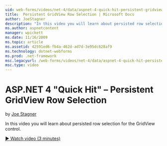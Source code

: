 ```yaml
---
uid: web-forms/videos/net-4/data/aspnet-4-quick-hit-persistent-gridview-row-selection
title:  Persistent GridView Row Selection | Microsoft Docs
author: JoeStagner
description: "In this video you will learn about persisted row selection for the GridView control."
ms.author: aspnetcontent
manager: wpickett
ms.date: 11/16/2009
ms.topic: article
ms.assetid: 42591ed6-fb4a-462d-ad7d-3e95dc628af9
ms.technology: dotnet-webforms
ms.prod: .net-framework
msc.legacyurl: /web-forms/videos/net-4/data/aspnet-4-quick-hit-persistent-gridview-row-selection
msc.type: video
---
```

ASP.NET 4 "Quick Hit" – Persistent GridView Row Selection
====================
by [Joe Stagner](https://github.com/JoeStagner)

In this video you will learn about persisted row selection for the GridView control. 

[&#9654; Watch video (3 minutes)](https://channel9.msdn.com/Blogs/ASP-NET-Site-Videos/aspnet-4-quick-hit-persistent-gridview-row-selection)
